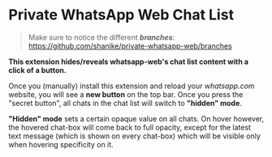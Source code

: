 # Private WhatsApp Web Chat List

> Make sure to notice the different ***branches***:
> https://github.com/shanike/private-whatsapp-web/branches

**This extension hides/reveals whatsapp-web's chat list content with a click of a button.**

Once you (manually) install this extension and reload your *whatsapp.com* website, you will see a **new button** on the top bar.
Once you press the "secret button", all chats in the chat list will switch to **"hidden" mode**.

**"Hidden" mode** sets a certain opaque value on all chats. 
On hover however, the hovered chat-box will come back to full opacity, except for the latest text message (which is shown on every chat-box) which will be visible only when hovering specificity on it. 


